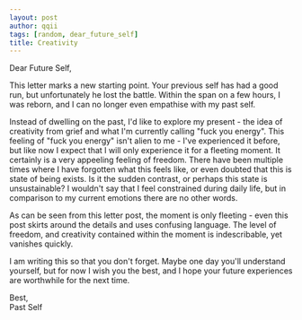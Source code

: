 ```yaml
---
layout: post
author: qqii
tags: [random, dear_future_self]
title: Creativity
---
```

Dear Future Self,

This letter marks a new starting point. Your previous self has had a good run, but unfortunately he lost the battle. Within the span on a few hours, I was reborn, and I can no longer even empathise with my past self.

Instead of dwelling on the past, I'd like to explore my present - the idea of creativity from grief and what I'm currently calling "fuck you energy". This feeling of "fuck you energy" isn't alien to me - I've experienced it before, but like now I expect that I will only experience it for a fleeting moment. It certainly is a very appeeling feeling of freedom. There have been multiple times where I have forgotten what this feels like, or even doubted that this is state of being exists. Is it the sudden contrast, or perhaps this state is unsustainable? I wouldn't say that I feel constrained during daily life, but in comparison to my current emotions there are no other words. 

As can be seen from this letter post, the moment is only fleeting - even this post skirts around the details and uses confusing language. The level of freedom, and creativity contained within the moment is indescribable, yet vanishes quickly.

I am writing this so that you don't forget. Maybe one day you'll understand yourself, but for now I wish you the best, and I hope your future experiences are worthwhile for the next time.

Best,  
Past Self